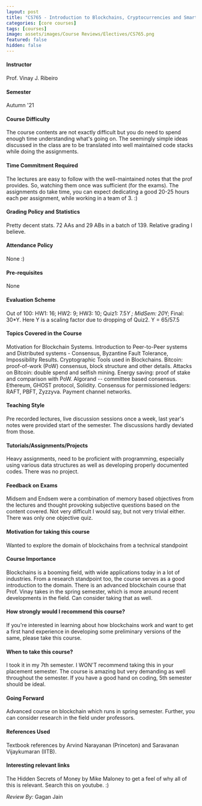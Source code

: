 ```yaml
---
layout: post
title: "CS765 - Introduction to Blockchains, Cryptocurrencies and Smart Contracts"
categories: [core courses]
tags: [courses]
image: assets/images/Course Reviews/Electives/CS765.png
featured: false
hidden: false
---
```


#### Instructor
Prof. Vinay J. Ribeiro

#### Semester
Autumn '21

#### Course Difficulty
The course contents are not exactly difficult but you do need to spend enough time understanding what's going on. The seemingly simple ideas discussed in the class are to be translated into well maintained code stacks while doing the assignments. 

#### Time Commitment Required
The lectures are easy to follow with the well-maintained notes that the prof provides. So, watching them once was sufficient (for the exams). The assignments do take time, you can expect dedicating a good 20-25 hours each per assignment, while working in a team of 3. :)

#### Grading Policy and Statistics
Pretty decent stats. 72 AAs and 29 ABs in a batch of 139. Relative grading I believe.

#### Attendance Policy
None :)

#### Pre-requisites
None

#### Evaluation Scheme
Out of 100:   HW1: 16; HW2: 9; HW3: 10;  Quiz1: 7.5*Y ;  MidSem: 20*Y;  Final: 30*Y.   Here Y is a scaling factor due to dropping of Quiz2. Y = 65/57.5 

#### Topics Covered in the Course
Motivation for Blockchain Systems. Introduction to Peer-to-Peer systems and Distributed systems - Consensus, Byzantine Fault Tolerance, Impossibility Results. Cryptographic Tools used in Blockchains. Bitcoin: proof-of-work (PoW) consensus, block structure and other details. Attacks on Bitcoin: double spend and selfish mining. Energy saving: proof of stake and comparison with PoW. Algorand -- committee based consensus. Ethereum, GHOST protocol, Solidity. Consensus for permissioned ledgers: RAFT, PBFT, Zyzzyva. Payment channel networks.

#### Teaching Style
Pre recorded lectures, live discussion sessions once a week, last year's notes were provided start of the semester. The discussions hardly deviated from those.

#### Tutorials/Assignments/Projects
Heavy assignments, need to be proficient with programming, especially using various data structures as well as developing properly documented codes. There was no project.

#### Feedback on Exams
Midsem and Endsem were a combination of memory based objectives from the lectures and thought provoking subjective questions based on the content covered. Not very difficult I would say, but not very trivial either. There was only one objective quiz.

#### Motivation for taking this course
Wanted to explore the domain of blockchains from a technical standpoint

#### Course Importance
Blockchains is a booming field, with wide applications today in a lot of industries. From a research standpoint too, the course serves as a good introduction to the domain. There is an advanced blockchain course that Prof. Vinay takes in the spring semester, which is more around recent developments in the field. Can consider taking that as well.

#### How strongly would I recommend this course?
If you're interested in learning about how blockchains work and want to get a first hand experience in developing some preliminary versions of the same, please take this course.

#### When to take this course?
I took it in my 7th semester. I WON'T recommend taking this in your placement semester. The course is amazing but very demanding as well throughout the semester. If you have a good hand on coding, 5th semester should be ideal.

#### Going Forward
Advanced course on blockchain which runs in spring semester. Further, you can consider research in the field under professors.

#### References Used
Textbook references by Arvind Narayanan (Princeton) and Saravanan Vijaykumaran (IITB).

#### Interesting relevant links
The Hidden Secrets of Money by Mike Maloney to get a feel of why all of this is relevant. Search this on youtube. :)

*Review By:* Gagan Jain